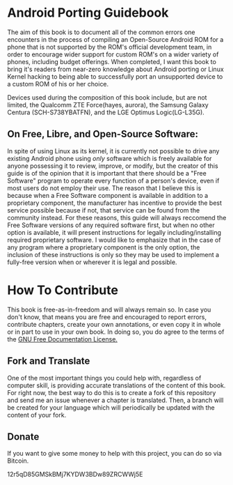 Android Porting Guidebook
=========================
The aim of this book is to document all of the common errors one encounters in
the process of compiling an Open-Source Android ROM for a phone that is not
supported by the ROM's official development team, in order to encourage wider
support for custom ROM's on a wider variety of phones, including budget 
offerings. When completed, I want this book to bring it's readers from near-zero
knowledge about Android porting or Linux Kernel hacking to being able to
successfully port an unsupported device to a custom ROM of his or her choice.  

Devices used during the composition of this book include, but are not limited,
the Qualcomm ZTE Force(hayes, aurora), the Samsung Galaxy Centura
(SCH-S738YBATFN), and the LGE Optimus Logic(LG-L35G).  

On Free, Libre, and Open-Source Software:
-----------------------------------------
In spite of using Linux as its kernel, it is currently not possible to drive any
existing Android phone using *only* software which is freely available for
anyone possessing it to review, improve, or modify, but the creator of this
guide is of the opinion that it is important that there should be a "Free 
Software" program to operate every function of a person's device, even if most 
users do not employ their use. The reason that I believe this is because when a 
Free Software component is available in addition to a proprietary component, the
manufacturer has incentive to provide the best service possible because if not,
that service can be found from the community instead. For these reasons, this
guide will always reccomend the Free Software versions of any required software
first, but when no other option is available, it will present instructions for
legally including/installing required proprietary software. I would like to
emphasize that in the case of any program where a proprietary component is the
only option, the inclusion of these instructions is only so they may be used to
implement a fully-free version when or wherever it is legal and possible.  

How To Contribute
=================
This book is free-as-in-freedom and will always remain so. In case you don't 
know, that means you are free and encouraged to report errors, contribute 
chapters, create your own annotations, or even copy it in whole or in part to
use in your own book. In doing so, you do agree to the terms of the [GNU Free Documentation License.](https://github.com/cmotc/android_porting_guidebook/blob/master/COPYING.MD)

Fork and Translate
------------------
One of the most important things you could help with, regardless of computer
skill, is providing accurate translations of the content of this book. For
right now, the best way to do this is to create a fork of this repository and
send me an issue whenever a chapter is translated. Then, a branch will be
created for your language which will periodically be updated with the content of
your fork.

Donate
------
If you want to give some money to help with this project, you can do so via
Bitcoin. 

12r5qD85GMSkBMj7KYDW3BDw89ZRCWWj5E
